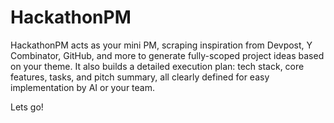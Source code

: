 # HackathonPM
HackathonPM acts as your mini PM, scraping inspiration from Devpost, Y Combinator, GitHub, and more to generate fully-scoped project ideas based on your theme. It also builds a detailed execution plan: tech stack, core features, tasks, and pitch summary, all clearly defined for easy implementation by AI or your team.

Lets go!
